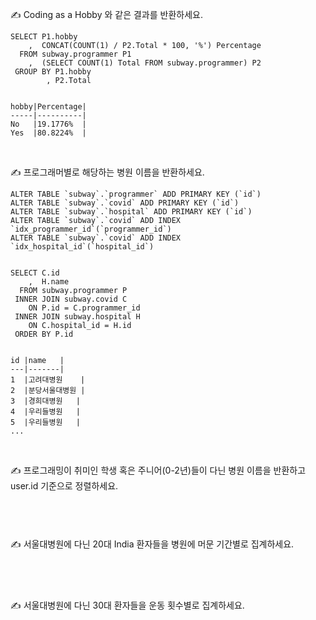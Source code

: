✍️ Coding as a Hobby 와 같은 결과를 반환하세요.

```
SELECT P1.hobby
    ,  CONCAT(COUNT(1) / P2.Total * 100, '%') Percentage
  FROM subway.programmer P1
    ,  (SELECT COUNT(1) Total FROM subway.programmer) P2
 GROUP BY P1.hobby
        , P2.Total


hobby|Percentage|
-----|----------|
No   |19.1776%  |
Yes  |80.8224%  |
```

​

✍️ 프로그래머별로 해당하는 병원 이름을 반환하세요.

```
ALTER TABLE `subway`.`programmer` ADD PRIMARY KEY (`id`)
ALTER TABLE `subway`.`covid` ADD PRIMARY KEY (`id`)
ALTER TABLE `subway`.`hospital` ADD PRIMARY KEY (`id`)
ALTER TABLE `subway`.`covid` ADD INDEX `idx_programmer_id`(`programmer_id`)
ALTER TABLE `subway`.`covid` ADD INDEX `idx_hospital_id`(`hospital_id`)


SELECT C.id 
    ,  H.name 
  FROM subway.programmer P
 INNER JOIN subway.covid C 
    ON P.id = C.programmer_id 
 INNER JOIN subway.hospital H 
    ON C.hospital_id = H.id 
 ORDER BY P.id 


id |name   |
---|-------|
1  |고려대병원    |
2  |분당서울대병원 |
3  |경희대병원   |
4  |우리들병원   |
5  |우리들병원   |
...
```

​

✍️ 프로그래밍이 취미인 학생 혹은 주니어(0-2년)들이 다닌 병원 이름을 반환하고 user.id 기준으로 정렬하세요.

```


```

​

✍️ 서울대병원에 다닌 20대 India 환자들을 병원에 머문 기간별로 집계하세요.

```


```

​

✍️ 서울대병원에 다닌 30대 환자들을 운동 횟수별로 집계하세요.

```


```
